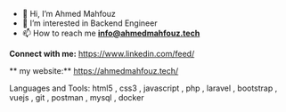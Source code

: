 - 👋 Hi, I’m Ahmed Mahfouz 
- 👀 I’m interested in Backend Engineer
- 📫 How to reach me **info@ahmedmahfouz.tech**

**Connect with me:**
https://www.linkedin.com/feed/

** my website:**
https://ahmedmahfouz.tech/

Languages and Tools:
html5  , css3  , javascript , php  , laravel , bootstrap , vuejs ,
git , postman , mysql , docker

